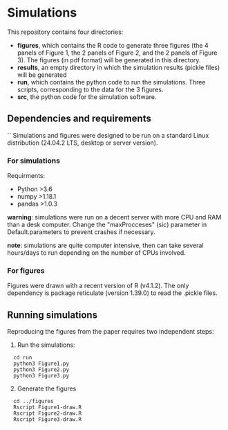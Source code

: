 # Simulations

This repository contains four directories:

* **figures**, which contains the R code to generate three figures (the 4 panels of Figure 1, the 2 panels of Figure 2, and the 2 panels of Figure 3). The figures (in pdf format) will be generated in this directory. 
* **results**, an empty directory in which the simulation results (pickle files) will be generated
* **run**, which contains the python code to run the simulations. Three scripts, corresponding to the data for the 3 figures.
* **src**, the python code for the simulation software.

## Dependencies and requirements
``
Simulations and figures were designed to be run on a standard Linux distribution (24.04.2 LTS, desktop or server version). 

### For simulations

Requirments:
* Python >3.6
* numpy >1.18.1
* pandas >1.0.3

**warning**: simulations were run on a decent server with more CPU and RAM than a desk computer. Change the "maxProcceses" (sic) parameter in Default.parameters to prevent crashes if necessary. 

**note**: simulations are quite computer intensive, then can take several hours/days to run depending on the number of CPUs involved. 

### For figures

Figures were drawn with a recent version of R (v4.1.2). The only dependency is package reticulate (version 1.39.0) to read the .pickle files. 


## Running simulations

Reproducing the figures from the paper requires two independent steps: 
1. Run the simulations:
```
  cd run
  python3 Figure1.py
  python3 Figure2.py
  python3 Figure3.py
```

2. Generate the figures
```
  cd ../figures
  Rscript Figure1-draw.R
  Rscript Figure2-draw.R
  Rscript Figure3-draw.R
```
